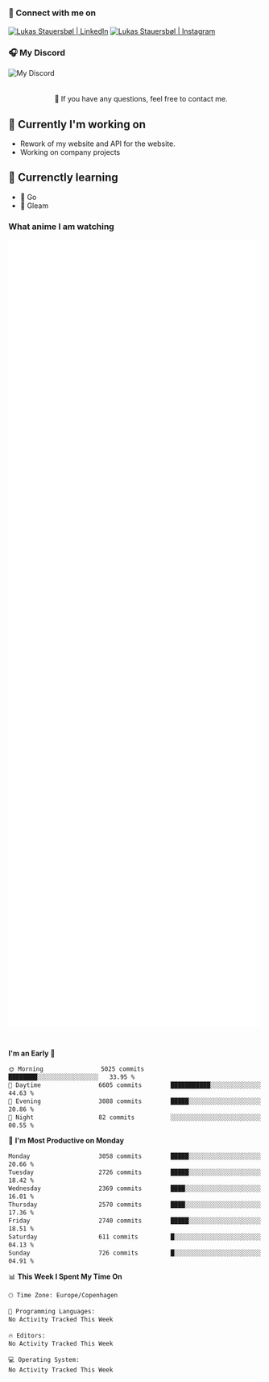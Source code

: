 ### 🔗 Connect with me on
<a href="https://www.instagram.com/lukas_stauersbol" target="_blank"><img align="center" src="https://raw.githubusercontent.com/stauersbol/stauersbol/main/images/instagram.svg" alt="Lukas Stauersbøl | LinkedIn" width="30px"/></a>
<a href="https://www.linkedin.com/in/lukas-stauersbol/" target="_blank"><img align="center" src="https://raw.githubusercontent.com/stauersbol/stauersbol/main/images/linkedin.svg" alt="Lukas Stauersbøl | Instagram" width="30px"/></a>

<p align="center">
 <h3>🎧 My Discord</h3>
 <img align="left" height="55px" src="https://discord.c99.nl/widget/theme-2/147806323323568128.png" alt="My Discord" />
</p>

<br/>
<br/>
<br/>
💬 If you have any questions, feel free to contact me.

## 🔭 Currently I'm working on
- Rework of my website and API for the website.
- Working on company projects
 
## 🌱 Currenctly learning
- 💙 Go
- 💜 Gleam

### What anime I am watching
<a href="https://anilist.co/user/slashiy/" align="center"><img align="center" width="500px" src="metrics.plugin.personal.anilist.svg" /></a>

<br/>

<!--START_SECTION:waka-->
**I'm an Early 🐤** 

```text
🌞 Morning                5025 commits        ████████░░░░░░░░░░░░░░░░░   33.95 % 
🌆 Daytime                6605 commits        ███████████░░░░░░░░░░░░░░   44.63 % 
🌃 Evening                3088 commits        █████░░░░░░░░░░░░░░░░░░░░   20.86 % 
🌙 Night                  82 commits          ░░░░░░░░░░░░░░░░░░░░░░░░░   00.55 % 
```
📅 **I'm Most Productive on Monday** 

```text
Monday                   3058 commits        █████░░░░░░░░░░░░░░░░░░░░   20.66 % 
Tuesday                  2726 commits        █████░░░░░░░░░░░░░░░░░░░░   18.42 % 
Wednesday                2369 commits        ████░░░░░░░░░░░░░░░░░░░░░   16.01 % 
Thursday                 2570 commits        ████░░░░░░░░░░░░░░░░░░░░░   17.36 % 
Friday                   2740 commits        █████░░░░░░░░░░░░░░░░░░░░   18.51 % 
Saturday                 611 commits         █░░░░░░░░░░░░░░░░░░░░░░░░   04.13 % 
Sunday                   726 commits         █░░░░░░░░░░░░░░░░░░░░░░░░   04.91 % 
```


📊 **This Week I Spent My Time On** 

```text
🕑︎ Time Zone: Europe/Copenhagen

💬 Programming Languages: 
No Activity Tracked This Week

🔥 Editors: 
No Activity Tracked This Week

💻 Operating System: 
No Activity Tracked This Week
```


<!--END_SECTION:waka-->
